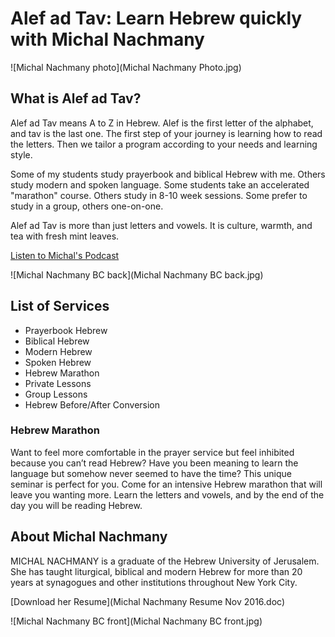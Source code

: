 # Alef ad Tav: Learn Hebrew quickly with Michal Nachmany

![Michal Nachmany photo](Michal Nachmany Photo.jpg)

## What is Alef ad Tav?

Alef ad Tav means A to Z in Hebrew.
Alef is the first letter of the alphabet, and tav is the last one. 
The first step of your journey is learning how to read the letters.
Then we tailor a program according to your needs and learning style.

Some of my students study prayerbook and biblical Hebrew with me.
Others study modern and spoken language.
Some students take an accelerated "marathon" course.
Others study in 8-10 week sessions.
Some prefer to study in a group, others one-on-one.

Alef ad Tav is more than just letters and vowels.
It is culture, warmth, and tea with fresh mint leaves.

[Listen to Michal's Podcast](https://itunes.apple.com/us/podcast/rega-shel-ivrit-moment-hebrew/id468419206?mt=2)

![Michal Nachmany BC back](Michal Nachmany BC back.jpg)

## List of Services

* Prayerbook Hebrew
* Biblical Hebrew
* Modern Hebrew
* Spoken Hebrew
* Hebrew Marathon
* Private Lessons
* Group Lessons
* Hebrew Before/After Conversion

### Hebrew Marathon

Want to feel more comfortable in the prayer service but feel inhibited because you can’t read Hebrew? Have you been meaning to learn the language but somehow never seemed to have the time? This unique seminar is perfect for you. Come for an intensive Hebrew marathon that will leave you wanting more. Learn the letters and vowels, and by the end of the day you will be reading Hebrew.

## About Michal Nachmany

MICHAL NACHMANY is a graduate of the Hebrew University of Jerusalem. She has taught liturgical, biblical and modern Hebrew for more than 20 years at synagogues and other institutions throughout New York City.

[Download her Resume](Michal Nachmany Resume Nov 2016.doc)

![Michal Nachmany BC front](Michal Nachmany BC front.jpg)
